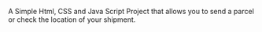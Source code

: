 A Simple Html, CSS and Java Script Project that allows you to send a parcel or check the location of your shipment.
